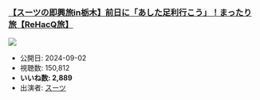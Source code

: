 ### [【スーツの即興旅in栃木】前日に「あした足利行こう」！まったり旅【ReHacQ旅】](https://www.youtube.com/watch?v=S1tucsWEEWI)
[![](https://img.youtube.com/vi/S1tucsWEEWI/sddefault.jpg)](https://www.youtube.com/watch?v=S1tucsWEEWI)
-   公開日: 2024-09-02
-   視聴数: 150,812
-   **いいね数: 2,889**
-   出演者: [スーツ](/rehacq_fan/people/スーツ "wikilink")
